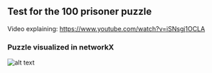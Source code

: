 ## Test for the 100 prisoner puzzle
Video explaining: https://www.youtube.com/watch?v=iSNsgj1OCLA

### Puzzle visualized in networkX
![alt text](https://github.com/aHorseface/veritasiumthingy/blob/main/output.png)
